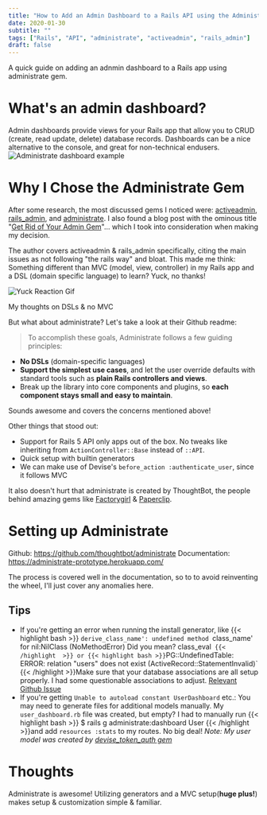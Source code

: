 ```yaml
---
title: "How to Add an Admin Dashboard to a Rails API using the Administrate Gem"
date: 2020-01-30
subtitle: ""
tags: ["Rails", "API", "administrate", "activeadmin", "rails_admin"]
draft: false
---
```

A quick guide on adding an adnmin dashboard to a Rails app using administrate gem.
<!--more-->

# What's an admin dashboard?
Admin dashboards provide views for your Rails app that allow you to CRUD (create, read update, delete) database records.
Dashboards can be a nice alternative to the console, and great for non-technical endusers.
![Administrate dashboard example](https://cloud.githubusercontent.com/assets/903327/25823003/a5cc6aee-3408-11e7-8bcb-c62bb7addf40.png)

# Why I Chose the Administrate Gem
After some research, the most discussed gems I noticed were: [activeadmin](https://github.com/activeadmin/activeadmin), [rails_admin](https://github.com/sferik/rails_admin), and [administrate](https://github.com/thoughtbot/administrate). I also found a blog post with the ominous title "[Get Rid of Your Admin Gem](http://rubyjunky.com/get-rid-of-your-admin-gem.html)"... which I took into consideration when making my decision.

The author covers activeadmin & rails_admin specifically, citing the main issues as not following "the rails way" and bloat. This made me think: Something different than MVC (model, view, controller) in my Rails app and a DSL (domain specific language) to learn? Yuck, no thanks!

<div class="caption">
<img src="https://media0.giphy.com/media/3o7TKxZzyBk4IlS7Is/giphy.gif" alt="Yuck Reaction Gif">
<p class="caption-text">My thoughts on DSLs & no MVC</p></div>

But what about administrate? Let's take a look at their Github readme:

>To accomplish these goals, Administrate follows a few guiding principles:
>
- **No DSLs** (domain-specific languages)
- **Support the simplest use cases**, and let the user override defaults with standard tools such as **plain Rails controllers and views**.
- Break up the library into core components and plugins, so **each component stays small and easy to maintain**.

Sounds awesome and covers the concerns mentioned above!

Other things that stood out:

 - Support for Rails 5 API only apps out of the box. No tweaks like inheriting from `ActionController::Base` instead of `::API`.
 - Quick setup with builtin generators
 - We can make use of Devise's `before_action :authenticate_user`, since it follows MVC

It also doesn't hurt that administrate is created by ThoughtBot, the people behind amazing gems like [Factorygirl](https://github.com/thoughtbot/factory_bot) & [Paperclip](https://github.com/thoughtbot/paperclip).

# Setting up Administrate
Github: https://github.com/thoughtbot/administrate
Documentation:  https://administrate-prototype.herokuapp.com/

The process is covered well in the documentation, so to to avoid reinventing the wheel, I'll just cover any anomalies here.

## Tips
- If you're getting an error when running the install generator, like
{{< highlight bash >}}
`derive_class_name': undefined method `class_name' for nil:NilClass (NoMethodError) Did you mean?  class_eval`
{{< /highlight  >}} or
{{< highlight bash >}}`PG::UndefinedTable: ERROR:  relation "users" does not exist (ActiveRecord::StatementInvalid)`
{{< /highlight >}}Make sure that your database associations are all setup properly. I had some questionable associations to adjust.
[Relevant Github Issue](https://github.com/thoughtbot/administrate/issues/375)
- If you're getting `Unable to autoload constant UserDashboard` etc.:
You may need to generate files for additional models manually.
My `user_dashboard.rb` file was created, but empty? I had to manually run
{{< highlight bash >}}
$ rails g administrate:dashboard User
{{< /highlight >}}and add `resources :stats` to my routes. No big deal!
*Note: My user model was created by [devise_token_auth gem](https://github.com/lynndylanhurley/devise_token_auth)*

# Thoughts
Administrate is awesome! Utilizing generators and a MVC setup(**huge plus!**) makes setup & customization simple & familiar.
